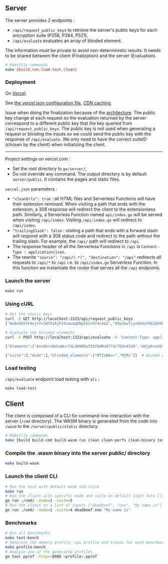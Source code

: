 ## Server

The server provides 2 endpoints :
- `/api/request_public_keys` to retrieve the server's public keys for each encryption suite (P256, P384, P521),
- `/api/evaluate` evaluates an array of blinded element.

The information must be private to avoid non-deterministic results. It needs to be shared between the client (Finalization) and the server (Evaluation).

```bash
# Makefile commands
make {build,run,load-test,clean}
```

### Deployment

On [Vercel](https://vercel.com/nclv/ensimag-oprf).

See [the vercel.json configuration file](https://vercel.com/docs/cli#project-configuration/), [CDN caching](https://vercel.com/docs/concepts/edge-network/caching).

Issue when doing the finalization because of the [architecture](https://vercel.com/docs/concepts/functions/conceptual-model). The public key change at each request so the evaluation returned by the server correspond to a different public key that the key queried from `/api/request_public_keys`. The public key is not used when generating a request or blinding the inputs so we could send the public key with the response of `/api/evaluate`. We only need to have the correct suiteID (chosen by the client) when initializing the client. 

---

Project settings on _vercel.com_ :
- Set the root directory to `go/server/`,
- Do not override any command. The output directory is by default `server/public`. It contains the pages and static files.

`vercel.json` parameters :
- `"cleanUrls": true` : all HTML files and Serverless Functions will have their extension removed. When visiting a path that ends with the extension, a 308 response will redirect the client to the extensionless path. Similarly, a Serverless Function named `api/index.go` will be served when visiting `/api/index`. Visiting `/api/index.go` will redirect to `/api/index`.
- `"trailingSlash": false` : visiting a path that ends with a forward slash will respond with a 308 status code and redirect to the path without the trailing slash. For example, the `/api/` path will redirect to `/api`. 
- The response header of all the Serverless Functions in `/api` is `Content-Type : application/json`.
- The rewrite `"source": "/api/(.*)", "destination": "/api"` redirects all requests to `/api/*` to `/api` i.e. to `/api/index.go` Serverless Function. In this function we instantiate the router that serves all the `/api` endpoints.

### Launch the server

```bash
make run
```

### Using cURL

```bash
# Get the static keys
curl -X GET http://localhost:1323/api/request_public_keys
["Aw8w56VYF4ejVfxCWt91AjPzdimuqqONpIkSrO74c4Ga","A9pxkw7jys6VmafHG1bhHOCd0b9nakuxZzHgQmDeiN8DtyemjeinyjtSNxdZPI50dQ==","AwF+WC+bWEBW1GT9wownSD7UokFge1BM7OMXAlzx9KgC4B+HMZxKgHN/FMXm9dmHaYUWXEDk4W13w2xwJGAbu1LmGw=="]

# Evaluate the blinded elements
curl -X POST http://localhost:1323/api/evaluate -H 'Content-Type: application/json' -d '{"suite": 3, "mode": 1, "info": "7465737420696e666f", "blinded_elements": [[2, 99, 233, 95, 211, 165, 194, 204, 118, 22, 17, 134, 162, 84, 135, 138, 180, 7, 229, 225, 238, 137, 138, 247, 196, 178, 119, 121, 218, 135, 36, 201, 132],[2, 61, 128, 127, 32, 157, 20, 86, 131, 22, 159, 225, 197, 38, 118, 154, 158, 71, 70, 50, 188, 116, 40, 80, 108, 72, 139, 91, 98, 146, 135, 105, 40]]}' # blinded elements of [][]byte{{0x00}, {0xFF}}

{"Elements":["AnzOnrnGUiaNurfXL3HXR9u7IQfQHMJ0T7alfEVn4339","A0jpFesUdIFhySiR2u9+FKAJSkGCrKyI7X8w7B2GurbA"],"Proof":null}

{"suite":3,"mode":1,"blinded_elements":["MTIzNA==","MjMz"]}  # Base64 encoded strings
```

### Load testing
`/api/evaluate` endpoint load testing with `ali` :

```bash
make load-test
```

## Client

The client is composed of a CLI for command-line interaction with the server (`/cmd` directory). The WASM binary is generated from the code into `/wasm` to the `/server/public/static` directory.

```bash
# Makefile commands
make {build build-cmd build-wasm run clean clean-perfs clean-binary test-bench profile-bench}
```

### Compile the .wasm binary into the server public/ directory

```bash
make build-wasm
```

### Launch the client CLI

```bash
# Run the test with default mode and suite
make run
# Run the client with specific mode and suite on default input data [][]byte{{0x00}, {0xFF}}
go run ./cmd/ -mode=1 -suite=5
# Run the client on a list of inputs ["deadbeef", "one", "My name is"]
go run ./cmd/ -mode=1 -suite=4 deadbeef one "My name is"
```

### Benchmarks

```bash
# Run all benchmarks
make test-bench
# Generate the memory profile, cpu profile and traces for each benchmarks in perfs/
make profile-bench
# Analyse one of the generated profiles
go tool pprof -http=:8080 <profile>.pprof
```